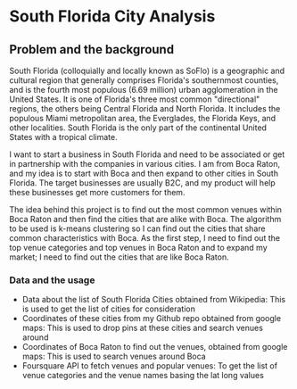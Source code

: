 # South Florida City Analysis

## Problem and the background

South Florida (colloquially and locally known as SoFlo) is a geographic and cultural region that generally comprises Florida's southernmost counties, and is the fourth most populous (6.69 million) urban agglomeration in the United States. It is one of Florida's three most common "directional" regions, the others being Central Florida and North Florida. It includes the populous Miami metropolitan area, the Everglades, the Florida Keys, and other localities. South Florida is the only part of the continental United States with a tropical climate.

I want to start a business in South Florida and need to be associated or get in partnership with the companies in various cities. I am from Boca Raton, and my idea is to start with Boca and then expand to other cities in South Florida. The target businesses are usually B2C, and my product will help these businesses get more customers for them.

The idea behind this project is to find out the most common venues within Boca Raton and then find the cities that are alike with Boca. The algorithm to be used is k-means clustering so I can find out the cities that share common characteristics with Boca. As the first step, I need to find out the top venue categories and top venues in Boca Raton and to expand my market; I need to find out the cities that are like Boca Raton.

### Data and the usage

- Data about the list of South Florida Cities obtained from Wikipedia: This is used to get the list of cities for consideration
- Coordinates of these cities from my Github repo obtained from google maps: This is used to drop pins at these cities and search venues around
- Coordinates of Boca Raton to find out the venues, obtained from google maps: This is used to search venues around Boca
- Foursquare API to fetch venues and popular venues: To get the list of venue categories and the venue names basing the lat long values
